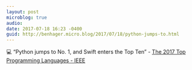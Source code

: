 ```yaml
---
layout: post
microblog: true
audio: 
date: 2017-07-18 16:23 -0400
guid: http://benhager.micro.blog/2017/07/18/python-jumps-to.html
---
```

💻 “Python jumps to No. 1, and Swift enters the Top Ten” - [The 2017 Top Programming Languages - IEEE](http://spectrum.ieee.org/computing/software/the-2017-top-programming-languages)
